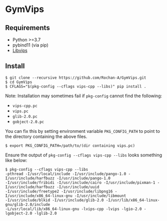 GymVips
==============

## Requirements

* Python >=3.7
* pybind11 (via pip)
* [Libvips](https://www.libvips.org/)

## Install

```(bash)
$ git clone --recursive https://github.com/Rochan-A/GymVips.git
$ cd GymVips
$ CFLAGS="$(pkg-config --cflags vips-cpp --libs)" pip install .
```

Note: Installation may sometimes fail if `pkg-config` cannot find the following:
* `vips-cpp.pc`
* `vips.pc`
* `glib-2.0.pc`
* `gobject-2.0.pc`

You can fix this by setting environment variable `PKG_CONFIG_PATH` to point to the directory containing
the above files.
```(bash)
$ export PKG_CONFIG_PATH=/path/to/(dir containing vips.pc)
```

Ensure the output of `pkg-config --cflags vips-cpp --libs` looks something like below:
```(bash)
$ pkg-config --cflags vips-cpp --libs
-pthread -I/usr/local/include -I/usr/include/pango-1.0 -I/usr/include/harfbuzz -I/usr/include/pango-1.0 
-I/usr/include/fribidi -I/usr/include/cairo -I/usr/include/pixman-1 -I/usr/include/harfbuzz -I/usr/include/uuid 
-I/usr/include/freetype2 -I/usr/include/libpng16 -I/usr/include/x86_64-linux-gnu -I/usr/include/libmount 
-I/usr/include/blkid -I/usr/include/glib-2.0 -I/usr/lib/x86_64-linux-gnu/glib-2.0/include 
-L/usr/local/lib/x86_64-linux-gnu -lvips-cpp -lvips -lgio-2.0 -lgobject-2.0 -lglib-2.0
```
